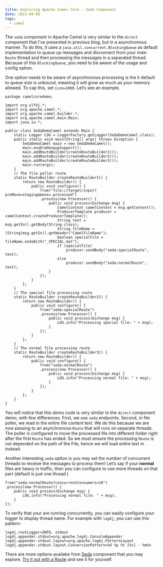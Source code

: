 ```yaml
---
title: Exploring Apache Camel Core - Seda Component
date: 2013-09-08
tags:
  - camel
---
```


The `seda` component in Apache Camel is very similar to the `direct` component that I&#8217;ve presented in previous blog, but in a asynchronous manner. To do this, it uses a `java.util.concurrent.BlockingQueue` as default implementation to queue up messages and disconnect from your main `Route` thread and then processing the messages in a separated thread. Because of this `BlockingQueue`, you need to be aware of the usage and config option.

One option needs to be aware of asynchronous processing is the it default to queue size is unbound, meaning it will grow as much as your memory allowed. To cap this, set `size=1000`. Let&#8217;s see an example.

    package camelcoredemo;
    
    import org.slf4j.*;
    import org.apache.camel.*;
    import org.apache.camel.builder.*;
    import org.apache.camel.main.Main;
    import java.io.*;
    
    public class SedaDemoCamel extends Main {
        static Logger LOG = LoggerFactory.getLogger(SedaDemoCamel.class);
        public static void main(String[] args) throws Exception {
            SedaDemoCamel main = new SedaDemoCamel();
            main.enableHangupSupport();
            main.addRouteBuilder(createRouteBuilder1());
            main.addRouteBuilder(createRouteBuilder2());
            main.addRouteBuilder(createRouteBuilder3());
            main.run(args);
        }
        // The file poller route
        static RouteBuilder createRouteBuilder1() {
            return new RouteBuilder() {
                public void configure() {
                    from("file://target/input?preMove=staging&move=.processed")
                    .process(new Processor() {
                        public void process(Exchange msg) {
                            CamelContext camelContext = msg.getContext();
                            ProducerTemplate producer = camelContext.createProducerTemplate();
                            String text = msg.getIn().getBody(String.class);
                            String fileName = (String)msg.getIn().getHeader("CamelFileName");
                            boolean specialFile = fileName.endsWith("_SPECIAL.dat");
                            if (specialFile)
                                producer.sendBody("seda:specialRoute", text);
                            else
                                producer.sendBody("seda:normalRoute", text);
                        }
                    });
                }
            };
        }
        // The special file processing route
        static RouteBuilder createRouteBuilder2() {
            return new RouteBuilder() {
                public void configure() {
                    from("seda:specialRoute")
                    .process(new Processor() {
                        public void process(Exchange msg) {
                            LOG.info("Processing special file: " + msg);
                        }
                    });
                }
            };
        }
        // The normal file processing route
        static RouteBuilder createRouteBuilder3() {
            return new RouteBuilder() {
                public void configure() {
                    from("seda:normalRoute")
                    .process(new Processor() {
                        public void process(Exchange msg) {
                            LOG.info("Processing normal file: " + msg);
                        }
                    });
                }
            };
        }
    }

You will notice that this demo code is very similar to the `direct` component demo, with few differences. First, we use `seda` endpoints. Second, in file poller, we read in the entire file content text. We do this because we are now passing to an asynchronous `Route` that will runs on separate threads. The poller is configured to move the processed file into different folder right after the first `Route` has ended. So we must ensure the processing `Route` is not depended on the path of the File, hence we will load entire text in instead.

Another interesting `seda` option is you may set the number of concurrent threads to receive the messages to process them! Let&#8217;s say if your **normal** files are heavy in traffic, then you can configure to use more threads on that part (default is just one thread.)

    from("seda:normalRoute?concurrentConsumers=10")
    .process(new Processor() {
        public void process(Exchange msg) {
            LOG.info("Processing normal file: " + msg);
        }
    });

To verify that your are running concurrently, you can easily configure your logger to display thread name. For
example with `log4j`, you can use this pattern:

    log4j.rootLogger=INFO, stdout
    log4j.appender.stdout=org.apache.log4j.ConsoleAppender
    log4j.appender.stdout.layout=org.apache.log4j.PatternLayout
    log4j.appender.stdout.layout.ConversionPattern=%d %p %t [%c] - %m%n

There are more options availabe from [Seda](http://camel.apache.org/seda.html) component
that you may explore.
[Try it out with a Route](http://saltnlight5.blogspot.com/2013/08/getting-started-with-apache-camel-using.html)
and see it for yourself.
